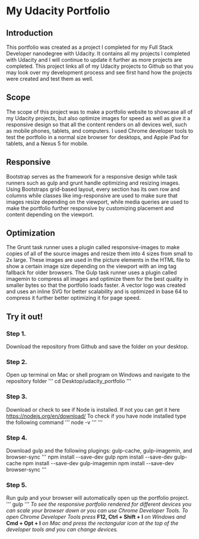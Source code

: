 # My Udacity Portfolio
## Introduction
This portfolio was created as a project I completed for my Full Stack Developer nanodegree with Udacity. It contains all my projects I completed with Udacity and I will continue to update it further as more projects are completed. This project links all of my Udacity projects to Github so that you may look over my development process and see first hand how the projects were created and test them as well.

## Scope
The scope of this project was to make a portfolio website to showcase all of my Udacity projects, but also optimize images for speed as well as give it a responsive design so that all the content renders on all devices well, such as mobile phones, tablets, and computers. I used Chrome developer tools to test the portfolio in a normal size browser for desktops, and Apple iPad for tablets, and a Nexus 5 for mobile. 

## Responsive
Bootstrap serves as the framework for a responsive design while task runners such as gulp and grunt handle optimizing and resizing images. 
Using Bootstraps grid-based layout, every section has its own row and columns while classes like img-responsive are used to make sure that images resize depending on the viewport, while media queries are used to make the portfolio further responsive by customizing placement and content depending on the viewport.

## Optimization
The Grunt task runner uses a plugin called responsive-images to make copies of all of the source images and resize them into 4 sizes from small to 2x large. These images are used in the picture elements in the HTML file to show a certain image size depending on the viewport with an img tag fallback for older browsers. The Gulp task runner uses a plugin called imagemin to compress all images and optimize them for the best quality in smaller bytes so that the portfolio loads faster. A vector logo was created and uses an inline SVG for better scalability and is optimized in base 64 to compress it further better optimizing it for page speed.

## Try it out!
### Step 1.
Download the repository from Github and save the folder on your desktop.
### Step 2.
Open up terminal on Mac or shell program on Windows and navigate to the repository folder
'''
cd Desktop/udacity_portfolio
'''
### Step 3.
Download or check to see if Node is installed. If not you can get it here https://nodejs.org/en/download/ To check if you have node installed type the following command
'''
node -v
'''
'''
### Step 4.
Download gulp and the following plugings: gulp-cache, gulp-imagemin, and browser-sync
''' 
npm install --save-dev gulp
npm install --save-dev gulp-cache
npm install --save-dev gulp-imagemin
npm install --save-dev browser-sync
'''
### Step 5.
Run gulp and your browser will automatically open up the portfolio project.
'''
gulp
'''
*To see the responsive portfolio rendered for different devices you can scale your browser down or you can use Chrome Developer Tools. 
To open Chrome Developer Tools press* **F12, Ctrl + Shift + I** *on Windows and* **Cmd + Opt + I** *on Mac and press the rectangular icon at the top of the developer tools and you can change devices.*

